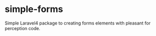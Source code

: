 simple-forms
============

Simple Laravel4 package to creating forms elements with pleasant for perception code.
